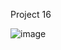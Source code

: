   Project 16 

![image](https://github.com/lucasnsp/100DaysOfSwift/assets/122572631/4c2a93bb-71a3-4d55-9e83-2c3f7826244f)
